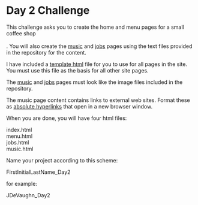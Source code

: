 # Day 2 Challenge

This challenge asks you to create the home and menu pages for a small coffee shop<br><br>
.
You will also create the [music](music.txt) and [jobs](jobs.txt) pages using the text files provided in the repository for the content.

I have included a [template html](template.html) file for you to use for all pages in the site. You must use this file as the basis for all other site pages.

The [music](music.png) and [jobs](jobs.png) pages must look like the image files included in the repository.

The music page content contains links to external web sites. Format these as [absolute hyperlinks](https://www.w3schools.com/tags/tryit.asp?filename=tryhtml_link_target) that open in a new browser window.

When you are done, you will have four html files:

index.html<br>
menu.html<br>
jobs.html<br>
music.html<br>

Name your project according to this scheme:

FirstInitialLastName_Day2

for example:

JDeVaughn_Day2
